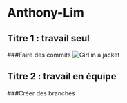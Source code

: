 # Anthony-Lim
## Titre 1 : travail seul
###Faire des commits
<img scr = "img_girl.jpg" alt = "Girl in a jacket">
## Titre 2 : travail en équipe
###Créer des branches
